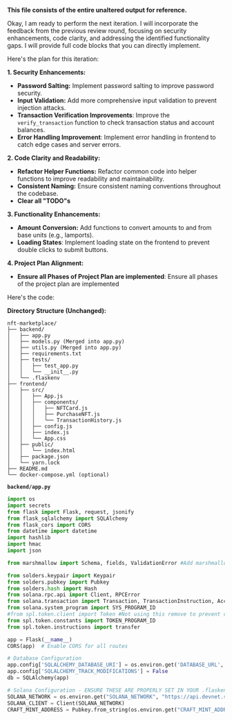 **This file consists of the entire unaltered output for reference.**

Okay, I am ready to perform the next iteration. I will incorporate the feedback from the previous review round, focusing on security enhancements, code clarity, and addressing the identified functionality gaps. I will provide full code blocks that you can directly implement.

Here's the plan for this iteration:

**1. Security Enhancements:**

*   **Password Salting:** Implement password salting to improve password security.
*   **Input Validation:** Add more comprehensive input validation to prevent injection attacks.
*   **Transaction Verification Improvements**: Improve the `verify_transaction` function to check transaction status and account balances.
*   **Error Handling Improvement**: Implement error handling in frontend to catch edge cases and server errors.

**2. Code Clarity and Readability:**

*   **Refactor Helper Functions:** Refactor common code into helper functions to improve readability and maintainability.
*   **Consistent Naming:** Ensure consistent naming conventions throughout the codebase.
*   **Clear all "TODO"s**

**3. Functionality Enhancements:**

*   **Amount Conversion:** Add functions to convert amounts to and from base units (e.g., lamports).
*   **Loading States**: Implement loading state on the frontend to prevent double clicks to submit buttons.

**4. Project Plan Alignment:**

*   **Ensure all Phases of Project Plan are implemented**: Ensure all phases of the project plan are implemented

Here's the code:

**Directory Structure (Unchanged):**

```
nft-marketplace/
├── backend/
│   ├── app.py
│   ├── models.py (Merged into app.py)
│   ├── utils.py (Merged into app.py)
│   ├── requirements.txt
│   ├── tests/
│   │   ├── test_app.py
│   │   └── __init__.py
│   └── .flaskenv
├── frontend/
│   ├── src/
│   │   ├── App.js
│   │   ├── components/
│   │   │   ├── NFTCard.js
│   │   │   ├── PurchaseNFT.js
│   │   │   └── TransactionHistory.js
│   │   ├── config.js
│   │   ├── index.js
│   │   └── App.css
│   ├── public/
│   │   └── index.html
│   ├── package.json
│   └── yarn.lock
├── README.md
└── docker-compose.yml (optional)
```

**`backend/app.py`**

```python
import os
import secrets
from flask import Flask, request, jsonify
from flask_sqlalchemy import SQLAlchemy
from flask_cors import CORS
from datetime import datetime
import hashlib
import hmac
import json

from marshmallow import Schema, fields, ValidationError #Add marshmallow for validation

from solders.keypair import Keypair
from solders.pubkey import Pubkey
from solders.hash import Hash
from solana.rpc.api import Client, RPCError
from solana.transaction import Transaction, TransactionInstruction, AccountMeta
from solana.system_program import SYS_PROGRAM_ID
#from spl.token.client import Token #Not using this remove to prevent confusion
from spl.token.constants import TOKEN_PROGRAM_ID
from spl.token.instructions import transfer

app = Flask(__name__)
CORS(app)  # Enable CORS for all routes

# Database Configuration
app.config['SQLALCHEMY_DATABASE_URI'] = os.environ.get('DATABASE_URL', 'postgresql://postgres:postgres@localhost:5432/nft_marketplace')
app.config['SQLALCHEMY_TRACK_MODIFICATIONS'] = False
db = SQLAlchemy(app)

# Solana Configuration - ENSURE THESE ARE PROPERLY SET IN YOUR .flaskenv FILE!
SOLANA_NETWORK = os.environ.get("SOLANA_NETWORK", "https://api.devnet.solana.com")
SOLANA_CLIENT = Client(SOLANA_NETWORK)
CRAFT_MINT_ADDRESS = Pubkey.from_string(os.environ.get("CRAFT_MINT_ADDRESS", "Gh9ZwEmdLJ8DscKzPWV7yRyP4c Khalifa mint address")) # Replace with your CRAFT token mint address on devnet OR BETTER, CREATE and MIRDROP TO